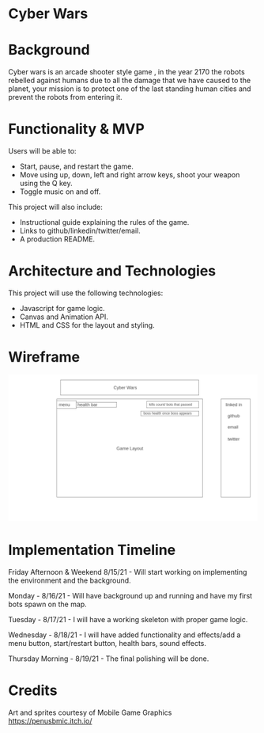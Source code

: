 # Cyber Wars

# Background

Cyber wars is an arcade shooter style game , in the year 2170 the robots rebelled against humans due to all the damage that we have caused to the planet, your mission is to protect one of the last standing human cities and prevent the robots from entering it.

# Functionality & MVP
Users will be able to:
  * Start, pause, and restart the game.
  * Move using up, down, left and right arrow keys, shoot your weapon using the Q key.
  * Toggle music on and off.


This project will also include:
  * Instructional guide explaining the rules of the game.
  * Links to github/linkedin/twitter/email.
  * A production README.


# Architecture and Technologies
This project will use the following technologies: 
  * Javascript for game logic.
  * Canvas and Animation API.
  * HTML and CSS for the layout and styling.


# Wireframe 

![wireframe](./Wireframe.png)


# Implementation Timeline


Friday Afternoon & Weekend 8/15/21 - Will start working on implementing the environment and the background.

Monday - 8/16/21 - Will have background up and running and have my first bots spawn on the map.

Tuesday - 8/17/21 - I will have a working skeleton with proper game logic.

Wednesday - 8/18/21 - I will have added functionality and effects/add a menu button, start/restart button, health bars, sound effects.

Thursday Morning - 8/19/21 - The final polishing will be done.



# Credits

Art and sprites courtesy of Mobile Game Graphics https://penusbmic.itch.io/

